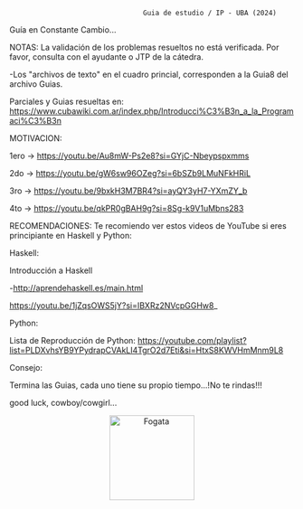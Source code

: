                                      Guia de estudio / IP - UBA (2024)


Guía en Constante Cambio...

NOTAS:
La validación de los problemas resueltos no está verificada. Por favor, consulta con el ayudante o JTP de la cátedra.

-Los "archivos de texto" en el cuadro princial, corresponden a la Guia8 del archivo Guias.

Parciales y Guias resueltas en: https://www.cubawiki.com.ar/index.php/Introducci%C3%B3n_a_la_Programaci%C3%B3n

MOTIVACION:

1ero -> https://youtu.be/Au8mW-Ps2e8?si=GYjC-Nbeypspxmms

2do -> https://youtu.be/gW6sw96OZeg?si=6bSZb9LMuNFkHRiL 

3ro ->  https://youtu.be/9bxkH3M7BR4?si=ayQY3yH7-YXmZY_b 

4to -> https://youtu.be/qkPR0gBAH9g?si=8Sg-k9V1uMbns283 

RECOMENDACIONES:
Te recomiendo ver estos videos de YouTube si eres principiante en Haskell y Python:

Haskell:

Introducción a Haskell

-http://aprendehaskell.es/main.html

https://youtu.be/1jZqsOWS5jY?si=IBXRz2NVcpGGHw8_

Python:

Lista de Reproducción de Python:
https://youtube.com/playlist?list=PLDXvhsYB9YPydrapCVAkLI4TgrO2d7Eti&si=HtxS8KWVHmMnm9L8


Consejo:

Termina las Guias, cada uno tiene su propio tiempo...!No te rindas!!!

good luck, cowboy/cowgirl...
<div align="center">
  <img alt="Fogata" src="https://user-images.githubusercontent.com/74038190/213911110-aedbef38-a29f-4b6b-a65c-11608b4f75a5.gif" width="150" >
</div>